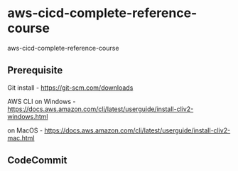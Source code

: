 # aws-cicd-complete-reference-course
aws-cicd-complete-reference-course

## Prerequisite
Git install - https://git-scm.com/downloads

AWS CLI on Windows - https://docs.aws.amazon.com/cli/latest/userguide/install-cliv2-windows.html

on MacOS - https://docs.aws.amazon.com/cli/latest/userguide/install-cliv2-mac.html


## CodeCommit


